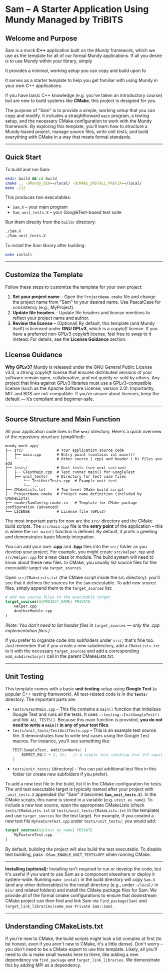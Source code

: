 # Sam – A Starter Application Using Mundy Managed by TriBITS

## Welcome and Purpose

Sam is a mock **C++** application built on the *Mundy* framework, which we use as the template for all of our formal Mundy applications. If all you desire is to use Mundy within your library, simply 


It provides a minimal, working setup you can copy and build upon fo


It serves as a starter template to help you get familiar with using Mundy in your own C++ applications. 




If you have basic C++ knowledge (e.g. you've taken an introductory course) but are new to build systems like **CMake**, this project is designed for you.

The purpose of "Sam" is to provide a simple, working setup that you can copy and modify. It includes a straightforward `main` program, a testing setup, and the necessary CMake configuration to work with the Mundy framework. By exploring this template, you'll learn how to structure a Mundy-based project, manage source files, write unit tests, and build everything with CMake in a way that meets formal standards.

---
## Quick Start

To build and run Sam:
```bash
mkdir build && cd build
cmake .. -DMundy_DIR=~/local/ -DCMAKE_INSTALL_PREFIX=~/local/
make -j12
```

This produces two executables:
- `Sam.X` – your main program
- `Sam_unit_tests.X` – your GoogleTest-based test suite

Run them directly from the `build/` directory:
```bash
./Sam.X
./Sam_unit_tests.X
```

To install the Sam library after building:
```bash
make install
```

---
## Customize the Template

Follow these steps to customize the template for your own project:

1. **Set your project name** – Open the `ProjectName.cmake` file and change the project name from "Sam" to your desired name. Use PascalCase for consistency (e.g., MyProject).
2. **Update file headers** – Update file headers and license mentions to reflect your project name and author.
3. **Review the license** – (Optional) By default, this template (and Mundy itself) is licensed under **GNU GPLv3**, which is a *copyleft* license. If you have a preferred non-GPLv3 copyleft license, feel free to swap to it instead. For details, see the **License Guidance** section.

## License Guidance

**Why GPLv3?** Mundy is released under the GNU General Public License v3.0, a strong *copyleft* license that ensures distributed versions of your software remain open, collaborative, and not quietly re-sold by others. Any project that links against GPLv3 libraries must use a GPLv3-compatible license (such as the Apache Software License, version 2.0). Importantly, MIT and BDS are not-compatible. If you’re unsure about licenses, keep the default — it’s compliant and beginner-safe.

---
## Source Structure and Main Function

All your application code lives in the **`src/`** directory. Here's a quick overview of the repository structure (simplified):

```plaintext
mundy_mock_app/
├── src/               # Your application source code
│   ├── main.cpp       # Entry point (contains int main())
│   └── ...            # Other source (.cpp) and header (.h) files you add
├── tests/             # Unit tests (see next section)
│   ├── GTestMain.cpp  # Test runner main() for GoogleTest
│   ├── unit_tests/    # Directory for test case files
|       └── TestUnitTests.cpp  # Example unit test
│       └── ...           
├── CMakeLists.txt     # Top-level CMake build script
├── ProjectName.cmake  # Project name definition (included by CMakeLists)
├── cmake/SamConfig.cmake.in   # Template for CMake package configuration (advanced)
└── LICENSE            # License file (GPLv3)
```

The most important parts for now are the `src/` directory and the CMake build scripts. The `src/main.cpp` file is the **entry point** of the application – this is where the `int main()` function is defined. By default,  it prints a greeting and demonstrates basic Mundy integration.

You can add your own **.cpp** and **.hpp** files into the `src/` folder as you develop your project. For example, you might create `src/Helper.hpp` and `src/Helper.cpp` for a new class or module. The build system will need to know about these new files. In CMake, you usually list source files for the executable target via `target_sources`. 

Open `src/CMakeLists.txt` (the CMake script inside the src directory): you'll see that it defines the sources for the `Sam` executable. To add new source files, simply append them to the `target_sources` list:

```cmake
# Add new source files to the executable target
target_sources(${PROJECT_NAME} PRIVATE 
    Helper.cpp
    AnotherModule.cpp
)
```

*(Note: You don't need to list header files in `target_sources` — only the .cpp implementation files.)*

If you prefer to organize code into subfolders under `src/`, that's fine too. Just remember that if you create a new subdirectory, add a `CMakeLists.txt` to it with the necessary `target_sources` and add a corresponding `add_subdirectory()` call in the parent CMakeLists.txt.

---
## Unit Testing

This template comes with a basic **unit testing** setup using **Google Test** (a popular C++ testing framework). All test-related code is in the **`tests/`** directory. The important parts are:

- `tests/GTestMain.cpp` – This file contains a `main()` function that initializes Google Test and runs all the tests. It uses `::testing::InitGoogleTest()` and `RUN_ALL_TESTS()`. Because this main function is provided, **you do not need to write a `main()` in any of your test files**.
- `tests/unit_tests/TestUnitTests.cpp` – This is an example test source file. It demonstrates how to write test cases using the Google Test macros. For instance, you'll see something like:
  ```cpp
  TEST(SampleTest, AdditionWorks) {
      EXPECT_EQ(2 + 2, 4);   // A simple test checking that 2+2 equals 4
  }
  ```
- `tests/unit_tests/` (directory) – You can put additional test files in this folder (or create new subfolders if you prefer). 

To add a new test file to the build, list it in the CMake configuration for tests. The unit test executable target is typically named after your project with `_unit_tests.X` appended (for "Sam" it becomes **`Sam_unit_tests.X`**). In the CMake scripts, this name is stored in a variable (e.g. `utest_ex_name`). To include a new test source, open the appropriate CMakeLists (check `tests/CMakeLists.txt` or `tests/unit_tests/CMakeLists.txt` in the template) and use `target_sources` for the test target. For example, if you created a new test file `MyFeatureTest.cpp` under `tests/unit_tests/`, you would add:

```cmake
target_sources(${utest_ex_name} PRIVATE
    MyFeatureTest.cpp
)
```

By default, building the project will also build the test executable. To disable test building, pass `-DSam_ENABLE_UNIT_TESTS=OFF` when running CMake.

---
**Installing (optional):** Installing isn't required to run or develop the code, but it's useful if you want to use Sam as a component elsewhere or deploy it system-wide. Running `make install` in the build directory will copy `Sam.X` (and any other deliverables) to the install directory (e.g., under `~/local/` in `bin/` and related folders) and install the CMake package files for Sam. We provide all of the formal cmake configurations to ensure that downstream CMake project can then find and link Sam via `find_package(Sam)` and `target_link_libraries(some_exe Private Sam::Sam)`.

---
## Understanding CMakeLists.txt

If you're new to CMake, the build scripts might look a bit complex at first (to be honest, even if you aren't new to CMake, it's a little dense). Don't worry – you don't need to be a CMake expert to use this template. Likely, all you'll need to do is make small tweaks here to there, like adding a new dependency via `find_package` and `target_link_libraries`. We demonstrate this by adding MPI as a dependency. 
